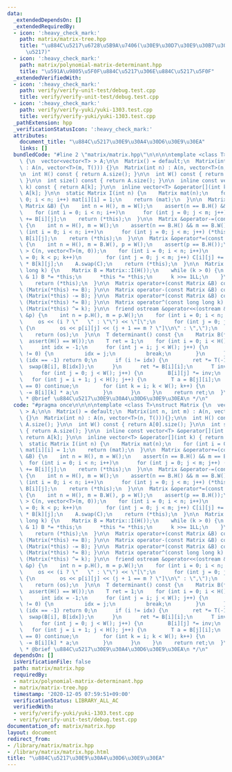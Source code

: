 ```yaml
---
data:
  _extendedDependsOn: []
  _extendedRequiredBy:
  - icon: ':heavy_check_mark:'
    path: matrix/matrix-tree.hpp
    title: "\u884C\u5217\u6728\u5B9A\u7406(\u30E9\u30D7\u30E9\u30B7\u30A2\u30F3\u884C\
      \u5217)"
  - icon: ':heavy_check_mark:'
    path: matrix/polynomial-matrix-determinant.hpp
    title: "\u591A\u9805\u5F0F\u884C\u5217\u306E\u884C\u5217\u5F0F"
  _extendedVerifiedWith:
  - icon: ':heavy_check_mark:'
    path: verify/verify-unit-test/debug.test.cpp
    title: verify/verify-unit-test/debug.test.cpp
  - icon: ':heavy_check_mark:'
    path: verify/verify-yuki/yuki-1303.test.cpp
    title: verify/verify-yuki/yuki-1303.test.cpp
  _pathExtension: hpp
  _verificationStatusIcon: ':heavy_check_mark:'
  attributes:
    document_title: "\u884C\u5217\u30E9\u30A4\u30D6\u30E9\u30EA"
    links: []
  bundledCode: "#line 2 \"matrix/matrix.hpp\"\n\n\n\ntemplate <class T>\nstruct Matrix\
    \ {\n  vector<vector<T> > A;\n\n  Matrix() = default;\n  Matrix(int n, int m)\
    \ : A(n, vector<T>(m, T())) {}\n  Matrix(int n) : A(n, vector<T>(n, T())){};\n\
    \n  int H() const { return A.size(); }\n\n  int W() const { return A[0].size();\
    \ }\n\n  int size() const { return A.size(); }\n\n  inline const vector<T> &operator[](int\
    \ k) const { return A[k]; }\n\n  inline vector<T> &operator[](int k) { return\
    \ A[k]; }\n\n  static Matrix I(int n) {\n    Matrix mat(n);\n    for (int i =\
    \ 0; i < n; i++) mat[i][i] = 1;\n    return (mat);\n  }\n\n  Matrix &operator+=(const\
    \ Matrix &B) {\n    int n = H(), m = W();\n    assert(n == B.H() && m == B.W());\n\
    \    for (int i = 0; i < n; i++)\n      for (int j = 0; j < m; j++) (*this)[i][j]\
    \ += B[i][j];\n    return (*this);\n  }\n\n  Matrix &operator-=(const Matrix &B)\
    \ {\n    int n = H(), m = W();\n    assert(n == B.H() && m == B.W());\n    for\
    \ (int i = 0; i < n; i++)\n      for (int j = 0; j < m; j++) (*this)[i][j] -=\
    \ B[i][j];\n    return (*this);\n  }\n\n  Matrix &operator*=(const Matrix &B)\
    \ {\n    int n = H(), m = B.W(), p = W();\n    assert(p == B.H());\n    vector<vector<T>\
    \ > C(n, vector<T>(m, 0));\n    for (int i = 0; i < n; i++)\n      for (int k\
    \ = 0; k < p; k++)\n        for (int j = 0; j < m; j++) C[i][j] += (*this)[i][k]\
    \ * B[k][j];\n    A.swap(C);\n    return (*this);\n  }\n\n  Matrix &operator^=(long\
    \ long k) {\n    Matrix B = Matrix::I(H());\n    while (k > 0) {\n      if (k\
    \ & 1) B *= *this;\n      *this *= *this;\n      k >>= 1LL;\n    }\n    A.swap(B.A);\n\
    \    return (*this);\n  }\n\n  Matrix operator+(const Matrix &B) const { return\
    \ (Matrix(*this) += B); }\n\n  Matrix operator-(const Matrix &B) const { return\
    \ (Matrix(*this) -= B); }\n\n  Matrix operator*(const Matrix &B) const { return\
    \ (Matrix(*this) *= B); }\n\n  Matrix operator^(const long long k) const { return\
    \ (Matrix(*this) ^= k); }\n\n  friend ostream &operator<<(ostream &os, const Matrix\
    \ &p) {\n    int n = p.H(), m = p.W();\n    for (int i = 0; i < n; i++) {\n  \
    \     os << (i ? \"   \" : \"\") << \"[\";\n      for (int j = 0; j < m; j++)\
    \ {\n        os << p[i][j] << (j + 1 == m ? \"]\\n\" : \",\");\n      }\n    }\n\
    \    return (os);\n  }\n\n  T determinant() const {\n    Matrix B(*this);\n  \
    \  assert(H() == W());\n    T ret = 1;\n    for (int i = 0; i < H(); i++) {\n\
    \      int idx = -1;\n      for (int j = i; j < W(); j++) {\n        if (B[j][i]\
    \ != 0) {\n          idx = j;\n          break;\n        }\n      }\n      if\
    \ (idx == -1) return 0;\n      if (i != idx) {\n        ret *= T(-1);\n      \
    \  swap(B[i], B[idx]);\n      }\n      ret *= B[i][i];\n      T inv = T(1) / B[i][i];\n\
    \      for (int j = 0; j < W(); j++) {\n        B[i][j] *= inv;\n      }\n   \
    \   for (int j = i + 1; j < H(); j++) {\n        T a = B[j][i];\n        if (a\
    \ == 0) continue;\n        for (int k = i; k < W(); k++) {\n          B[j][k]\
    \ -= B[i][k] * a;\n        }\n      }\n    }\n    return ret;\n  }\n};\n\n/**\n\
    \ * @brief \u884C\u5217\u30E9\u30A4\u30D6\u30E9\u30EA\n */\n"
  code: "#pragma once\n\n\n\ntemplate <class T>\nstruct Matrix {\n  vector<vector<T>\
    \ > A;\n\n  Matrix() = default;\n  Matrix(int n, int m) : A(n, vector<T>(m, T()))\
    \ {}\n  Matrix(int n) : A(n, vector<T>(n, T())){};\n\n  int H() const { return\
    \ A.size(); }\n\n  int W() const { return A[0].size(); }\n\n  int size() const\
    \ { return A.size(); }\n\n  inline const vector<T> &operator[](int k) const {\
    \ return A[k]; }\n\n  inline vector<T> &operator[](int k) { return A[k]; }\n\n\
    \  static Matrix I(int n) {\n    Matrix mat(n);\n    for (int i = 0; i < n; i++)\
    \ mat[i][i] = 1;\n    return (mat);\n  }\n\n  Matrix &operator+=(const Matrix\
    \ &B) {\n    int n = H(), m = W();\n    assert(n == B.H() && m == B.W());\n  \
    \  for (int i = 0; i < n; i++)\n      for (int j = 0; j < m; j++) (*this)[i][j]\
    \ += B[i][j];\n    return (*this);\n  }\n\n  Matrix &operator-=(const Matrix &B)\
    \ {\n    int n = H(), m = W();\n    assert(n == B.H() && m == B.W());\n    for\
    \ (int i = 0; i < n; i++)\n      for (int j = 0; j < m; j++) (*this)[i][j] -=\
    \ B[i][j];\n    return (*this);\n  }\n\n  Matrix &operator*=(const Matrix &B)\
    \ {\n    int n = H(), m = B.W(), p = W();\n    assert(p == B.H());\n    vector<vector<T>\
    \ > C(n, vector<T>(m, 0));\n    for (int i = 0; i < n; i++)\n      for (int k\
    \ = 0; k < p; k++)\n        for (int j = 0; j < m; j++) C[i][j] += (*this)[i][k]\
    \ * B[k][j];\n    A.swap(C);\n    return (*this);\n  }\n\n  Matrix &operator^=(long\
    \ long k) {\n    Matrix B = Matrix::I(H());\n    while (k > 0) {\n      if (k\
    \ & 1) B *= *this;\n      *this *= *this;\n      k >>= 1LL;\n    }\n    A.swap(B.A);\n\
    \    return (*this);\n  }\n\n  Matrix operator+(const Matrix &B) const { return\
    \ (Matrix(*this) += B); }\n\n  Matrix operator-(const Matrix &B) const { return\
    \ (Matrix(*this) -= B); }\n\n  Matrix operator*(const Matrix &B) const { return\
    \ (Matrix(*this) *= B); }\n\n  Matrix operator^(const long long k) const { return\
    \ (Matrix(*this) ^= k); }\n\n  friend ostream &operator<<(ostream &os, const Matrix\
    \ &p) {\n    int n = p.H(), m = p.W();\n    for (int i = 0; i < n; i++) {\n  \
    \     os << (i ? \"   \" : \"\") << \"[\";\n      for (int j = 0; j < m; j++)\
    \ {\n        os << p[i][j] << (j + 1 == m ? \"]\\n\" : \",\");\n      }\n    }\n\
    \    return (os);\n  }\n\n  T determinant() const {\n    Matrix B(*this);\n  \
    \  assert(H() == W());\n    T ret = 1;\n    for (int i = 0; i < H(); i++) {\n\
    \      int idx = -1;\n      for (int j = i; j < W(); j++) {\n        if (B[j][i]\
    \ != 0) {\n          idx = j;\n          break;\n        }\n      }\n      if\
    \ (idx == -1) return 0;\n      if (i != idx) {\n        ret *= T(-1);\n      \
    \  swap(B[i], B[idx]);\n      }\n      ret *= B[i][i];\n      T inv = T(1) / B[i][i];\n\
    \      for (int j = 0; j < W(); j++) {\n        B[i][j] *= inv;\n      }\n   \
    \   for (int j = i + 1; j < H(); j++) {\n        T a = B[j][i];\n        if (a\
    \ == 0) continue;\n        for (int k = i; k < W(); k++) {\n          B[j][k]\
    \ -= B[i][k] * a;\n        }\n      }\n    }\n    return ret;\n  }\n};\n\n/**\n\
    \ * @brief \u884C\u5217\u30E9\u30A4\u30D6\u30E9\u30EA\n */\n"
  dependsOn: []
  isVerificationFile: false
  path: matrix/matrix.hpp
  requiredBy:
  - matrix/polynomial-matrix-determinant.hpp
  - matrix/matrix-tree.hpp
  timestamp: '2020-12-05 07:59:51+09:00'
  verificationStatus: LIBRARY_ALL_AC
  verifiedWith:
  - verify/verify-yuki/yuki-1303.test.cpp
  - verify/verify-unit-test/debug.test.cpp
documentation_of: matrix/matrix.hpp
layout: document
redirect_from:
- /library/matrix/matrix.hpp
- /library/matrix/matrix.hpp.html
title: "\u884C\u5217\u30E9\u30A4\u30D6\u30E9\u30EA"
---
```

